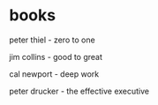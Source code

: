 # books

peter thiel - zero to one

jim collins - good to great

cal newport - deep work

peter drucker - the effective executive
